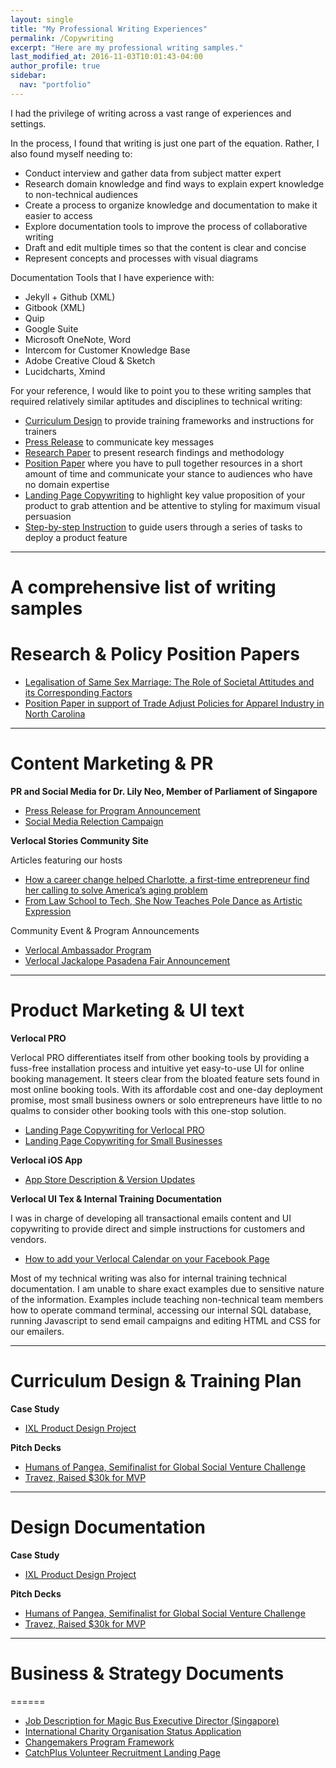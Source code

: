```yaml
---
layout: single
title: "My Professional Writing Experiences"
permalink: /Copywriting
excerpt: "Here are my professional writing samples."
last_modified_at: 2016-11-03T10:01:43-04:00
author_profile: true
sidebar:
  nav: "portfolio"
---
```


I had the privilege of writing across a vast range of experiences and settings.

In the process, I found that writing is just one part of the equation. Rather, I also found myself needing to:
* Conduct interview and gather data from subject matter expert
* Research domain knowledge and find ways to explain expert knowledge to non-technical audiences
* Create a process to organize knowledge and documentation to make it easier to access
* Explore documentation tools to improve the process of collaborative writing
* Draft and edit multiple times so that the content is clear and concise
* Represent concepts and processes with visual diagrams

Documentation Tools that I have experience with:
* Jekyll + Github (XML)
* Gitbook (XML)
* Quip
* Google Suite
* Microsoft OneNote, Word
* Intercom for Customer Knowledge Base
* Adobe Creative Cloud & Sketch
* Lucidcharts, Xmind

For your reference, I would like to point you to these writing samples that required relatively similar aptitudes and disciplines to technical writing:
* [Curriculum Design](/Curriculum) to provide training frameworks and instructions for trainers
* [Press Release](/pr) to communicate key messages
* [Research Paper](/research) to present research findings and methodology
* [Position Paper](/position) where you have to pull together resources in a short amount of time and communicate your stance to audiences who have no domain expertise
* [Landing Page Copywriting](https://www.verlocal.com/business) to highlight key value proposition of your product to grab attention and be attentive to styling for maximum visual persuasion
* [Step-by-step Instruction](http://stories.verlocal.com/2017/01/23/adding-verlocal-calendar-facebook-business-page/) to guide users through a series of tasks to deploy a product feature

<hr size="20">

# A comprehensive list of writing samples

# <a name="research"> Research & Policy Position Papers </a>


* [Legalisation of Same Sex Marriage: The Role of Societal Attitudes and its Corresponding Factors](/research)
* [Position Paper in support of Trade Adjust Policies for Apparel Industry in North Carolina](/policy)

<hr size="20">

# <a name="pr">Content Marketing & PR</a>

**PR and Social Media for Dr. Lily Neo, Member of Parliament of Singapore**

* [Press Release for Program Announcement](/pr)
* [Social Media Relection Campaign](/pr)


**Verlocal Stories Community Site**

Articles featuring our hosts
* [How a career change helped Charlotte, a first-time entrepreneur find her calling to solve America’s aging problem](http://stories.verlocal.com/2016/10/24/host-spotlight-charlotte-america-aging-problem/)
* [From Law School to Tech, She Now Teaches Pole Dance as Artistic Expression](http://stories.verlocal.com/2016/12/21/amy-pole-dancing-beauty/)

Community Event & Program Announcements
* [Verlocal Ambassador Program](http://stories.verlocal.com/2016/10/02/verlocal-ambassadors-sign-go-adventures-city-free/)
* [Verlocal Jackalope Pasadena Fair Announcement](https://www.jackalopeartfair.com/blog/2017/2/9/meet-verlocal)

<hr size="20">

# <a name="productmarketing">Product Marketing & UI text</a>

**Verlocal PRO**

Verlocal PRO differentiates itself from other booking tools by providing a fuss-free installation process and intuitive yet easy-to-use UI for online booking management. It steers clear from the bloated feature sets found in most online booking tools. With its affordable cost and one-day deployment promise, most small business owners or solo entrepreneurs have little to no qualms to consider other booking tools with this one-stop solution.

* [Landing Page Copywriting for Verlocal PRO](https://www.verlocal.com/pro)
* [Landing Page Copywriting for Small Businesses](https://www.verlocal.com/business)

**Verlocal iOS App**

* [App Store Description & Version Updates](https://itunes.apple.com/us/app/verlocal/id1074593403?mt=8)

**Verlocal UI Tex & Internal Training Documentation**

I was in charge of developing all transactional emails content and UI copywriting to provide direct and simple instructions for customers and vendors.

* [How to add your Verlocal Calendar on your Facebook Page ](http://stories.verlocal.com/2017/01/23/adding-verlocal-calendar-facebook-business-page/)

Most of my technical writing was also for internal training technical documentation. I am unable to share exact examples due to sensitive nature of the information. Examples include teaching non-technical team members how to operate command terminal, accessing our internal SQL database, running Javascript to send email campaigns and editing HTML and CSS for our emailers.

<hr size="20">

# <a name="productdesign">Curriculum Design & Training Plan</a>

**Case Study**
* [IXL Product Design Project](/ixl)

**Pitch Decks**
* [Humans of Pangea, Semifinalist for Global Social Venture Challenge](/hop)
* [Travez, Raised $30k for MVP](/travez)

<hr size="20">

# <a name="productdesign">Design Documentation</a>

**Case Study**
* [IXL Product Design Project](/ixl)

**Pitch Decks**
* [Humans of Pangea, Semifinalist for Global Social Venture Challenge](/hop)
* [Travez, Raised $30k for MVP](/travez)

<hr size="20">

# <a name="biz">Business & Strategy Documents</a>

======

* [Job Description for Magic Bus Executive Director (Singapore)](/jd)
* [International Charity Organisation Status Application](/biz)
* [Changemakers Program Framework](/biz)
* [CatchPlus Volunteer Recruitment Landing Page](http://catchplusmagicbus.wixsite.com/singapore)
